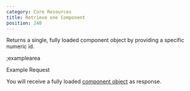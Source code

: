 ```yaml
---
category: Core Resources
title: Retrieve one Component
position: 240
---
```


Returns a single, fully loaded component object by providing a specific numeric id.

;examplearea

Example Request

<RequestExample url="https://mapi.storyblok.com/v1/spaces/606/components/4123" httpMethod="GETOAUTH"></RequestExample>

You will receive a fully loaded [component object](#core-resources/components/the-component-object) as response.